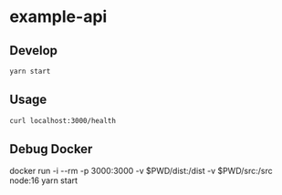 # example-api

## Develop

```sh
yarn start
```

## Usage

```sh
curl localhost:3000/health
```

## Debug Docker

docker run -i --rm -p 3000:3000 -v $PWD/dist:/dist -v $PWD/src:/src node:16 yarn start

